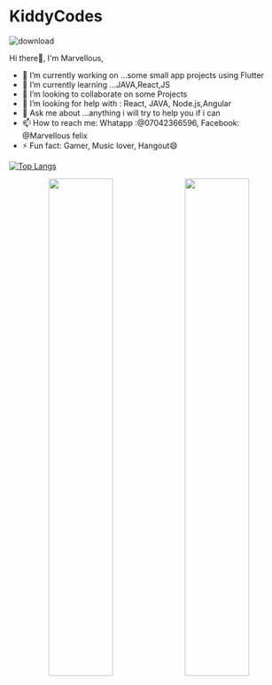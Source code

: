 # KiddyCodes
![download](https://user-images.githubusercontent.com/73255283/96790561-55278500-138a-11eb-8649-e7b496b786ac.jpg)


Hi there👋, I'm Marvellous,

- 🔭 I’m currently working on ...some small app projects using Flutter
- 🌱 I’m currently learning ...JAVA,React,JS
- 👯 I’m looking to collaborate on some Projects
- 🤔 I’m looking for help with : React, JAVA, Node.js,Angular
- 💬 Ask me about ...anything i will try to help you if i can
- 📫 How to reach me: Whatapp :@07042366596, Facebook: @Marvellous felix
- ⚡ Fun fact: Gamer, Music lover, Hangout😄

<a href="https://github.com/mohit01-beep/github-readme-stats"><img src="https://camo.githubusercontent.com/4cb35c3c68371dbe325ba131c1102bcebf1a336af3081a62bf8e12175a0a501e/68747470733a2f2f6769746875622d726561646d652d73746174732e76657263656c2e6170702f6170692f746f702d6c616e67732f3f757365726e616d653d6d6f68697430312d62656570266c61796f75743d636f6d70616374" alt="Top Langs" data-canonical-src="https://github-readme-stats.vercel.app/api/top-langs/?username=mohit01-beep&amp;layout=compact" style="max-width:100%;"></a>


<p align="center">
  <img width="48%" src="https://github-readme-stats.vercel.app/api?username=KidyCodes&show_icons=true&theme=tokyonight" />
  <img width="48%" src="https://github-readme-streak-stats.herokuapp.com/?user=KiddyCodes&theme=tokyonight" />
</p>
